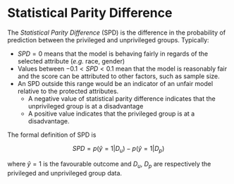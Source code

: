 # Statistical Parity Difference

The *Statistical Parity Difference* (SPD)  is the difference in the probability of prediction between the privileged and unprivileged groups. Typically:

- $SPD=0$ means that the model is behaving fairly in regards of the selected attribute (*e.g.* race, gender)
- Values between $-0.1<SPD<0.1$ mean that the model is reasonably fair and the score can be attributed to other factors, such as sample size.
- An SPD outside this range would be an indicator of an unfair model relative to the protected attributes.
  - A negative value of statistical parity difference indicates that the unprivileged group is at a disadvantage
  - A positive value indicates that the privileged group is at a disadvantage.

The formal definition of SPD is

$$
SPD=p(\hat{y}=1|D_u)-p(\hat{y}=1|D_p)
$$

where $\hat{y}=1$ is the favourable outcome and $D_u$, $D_p$ are respectively the privileged and unprivileged group data.
